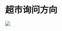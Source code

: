 # 超市询问方向
<image src="sc-dialog/supermarket" ratio="0.5" ribbon="Day 8" />
<dialog>
# [Excuse/v.] me. Can you tell me where I can find bread?
## The [bakery/n.] is at the front of the store.
Keep walking to the front until you see the [cashiers/n.], then turn right.
You will see the bakery in front of you.
# OK. Can you tell me where I can find the peanut butter?
## It's at the far end of [aisle/n./3] 9.
# Got it. Thanks!
## No problem.
</dialog>

